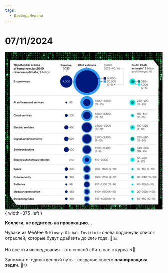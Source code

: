 ```yaml
---
tags:
  - ДашбордНедели
---
```


# 07/11/2024

![ ](<../../assets/img/photo_2025-10-02_14-38-07 (1).jpg>){ width=375 .left }

**Коллеги, не ведитесь на провокацию...**

Чуваки из ~~McAfee~~ `McKinsey Global Institute` снова подкинули список отраслей, которые будут драйвить до `2040` года. 🚀📊.

Но все эти исследования – это способ сбить нас с курса. 🌀💭

Запомните: единственный путь – создание своего **планировщика задач**. 📝⚙️